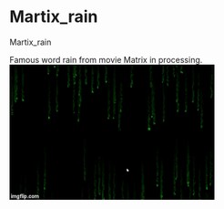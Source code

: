 # Martix_rain
Martix_rain

Famous word rain from movie Matrix in processing.
![alt text](1lsjh4.gif "Image of front page")
